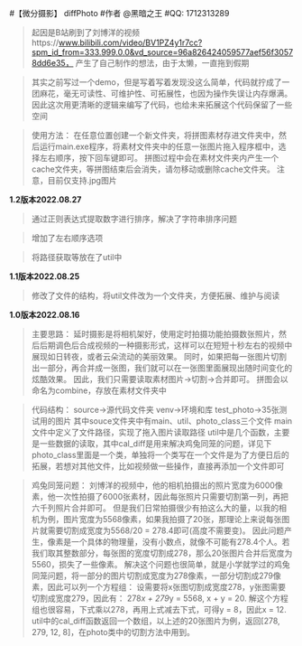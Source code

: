 #【微分摄影】 diffPhoto
#作者 @黑暗之王
#QQ: 1712313289

>起因是B站刷到了刘博洋的视频https://www.bilibili.com/video/BV1PZ4y1r7cc?spm_id_from=333.999.0.0&vd_source=96a826424059577aef56f30578dd6e35， 产生了自己制作的想法，由于太懒，一直拖到假期

>其实之前写过一个demo，但是写着写着发现没这么简单，代码就拧成了一团麻花，毫无可读性、可维护性、可拓展性，也因为操作失误让内存爆满。因此这次用更清晰的逻辑来编写了代码，也给未来拓展这个代码保留了一些空间

>使用方法：
	在任意位置创建一个新文件夹，将拼图素材存进文件夹中，然后运行main.exe程序，将素材文件夹中的任意一张图片拖入程序框中，选择左右顺序，按下回车键即可。
	拼图过程中会在素材文件夹内产生一个cache文件夹，等拼图结束后会消失，请勿移动或删除cache文件夹。
	注意，目前仅支持.jpg图片

******1.2版本2022.08.27******
>通过正则表达式提取数字进行排序，解决了字符串排序问题

> 增加了左右顺序选项

> 将路径获取等放在了util中

******1.1版本2022.08.25******
>修改了文件的结构，将util文件改为一个文件夹，方便拓展、维护与阅读

******1.0版本2022.08.16******
>主要思路：
	延时摄影是将相机架好，使用定时拍摄功能拍摄数张照片，然后后期调色后合成视频的一种摄影形式，这样可以在短短十秒左右的视频中展现如日转夜，或者云朵流动的美丽效果。
	同时，如果把每一张图片切割出一部分，再合并成一张图，我们就可以在一张图里面展现出随时间变化的炫酷效果。
	因此，我们只需要读取素材图片->切割->合并即可。
	拼图会以命名为combine，存放在素材文件夹中

>代码结构：
	source->源代码文件夹
	venv->环境和库
	test_photo->35张测试用的图片
  其中souce文件夹中有main、util、photo_class三个文件
  main文件中定义了文件路径，实现了拖入图片读取路径
  util中是几个函数，主要是一些数据的读取，其中cal_diff是用来解决鸡兔同笼的问题，详见下
  photo_class里面是一个类，单独将一个类写在一个文件是为了方便日后的拓展，若想对其他文件，比如视频做一些操作，直接再添加一个文件即可

>鸡兔同笼问题：
	刘博洋的视频中，他的相机拍摄出的照片宽度为6000像素，他一次性拍摄了6000张素材，因此每张照片只需要切割第一列，再把六千列照片合并即可。
	但是我们日常拍摄很少有拍这么大的量，以我的相机为例，图片宽度为5568像素，如果我拍摄了20张，那理论上来说每张图片就需要切割成宽度为5568/20 = 278.4即可(高度不需要变)。
	因此问题产生，像素是一个具体的物理量，没有小数点，就像不可能有278.4个人。若我们取其整数部分，每张图的宽度切割成278，那么20张图片合并后宽度为5560，损失了一些像素。
	解决这个问题也很简单，就是小学就学过的鸡兔同笼问题，将一部分的图片切割成宽度为278像素，一部分切割成279像素，因此可以列一个方程组：
						设需要将x张图切割成宽度278，y张图需要切割成宽度279，因此有：
								278*x + 279*y = 5568, 
								        x + y = 20.
	解这个方程组也很容易，下式乘以278，再用上式减去下式，可得y = 8，因此x = 12.
	util中的cal_diff函数返回一个数组，以上述的20张图片为例，返回[278, 279, 12, 8]，在photo类中的切割方法中用到。
